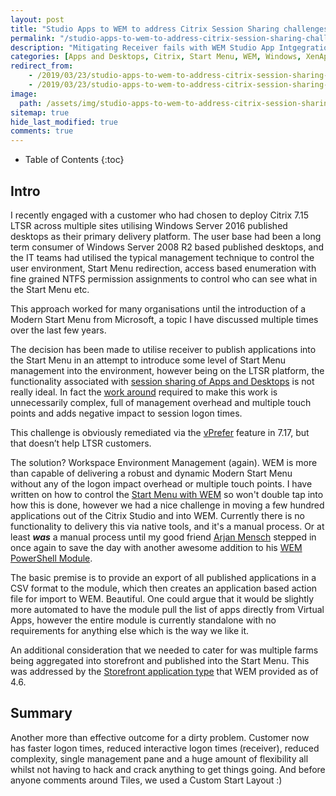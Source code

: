 ```yaml
---
layout: post
title: "Studio Apps to WEM to address Citrix Session Sharing challenges"
permalink: "/studio-apps-to-wem-to-address-citrix-session-sharing-challenges/"
description: "Mitigating Receiver fails with WEM Studio App Intgegration"
categories: [Apps and Desktops, Citrix, Start Menu, WEM, Windows, XenApp]
redirect_from: 
    - /2019/03/23/studio-apps-to-wem-to-address-citrix-session-sharing-challenges
    - /2019/03/23/studio-apps-to-wem-to-address-citrix-session-sharing-challenges/
image:
  path: /assets/img/studio-apps-to-wem-to-address-citrix-session-sharing-challenges/post_default_image.jpg
sitemap: true
hide_last_modified: true
comments: true
---
```


<!--excerpt-->

-  Table of Contents
{:toc}

## Intro

I recently engaged with a customer who had chosen to deploy Citrix 7.15 LTSR across multiple sites utilising Windows Server 2016 published desktops as their primary delivery platform. The user base had been a long term consumer of Windows Server 2008 R2 based published desktops, and the IT teams had utilised the typical management technique to control the user environment, Start Menu redirection, access based enumeration with fine grained NTFS permission assignments to control who can see what in the Start Menu etc.

This approach worked for many organisations until the introduction of a Modern Start Menu from Microsoft, a topic I have discussed multiple times over the last few years.

The decision has been made to utilise receiver to publish applications into the Start Menu in an attempt to introduce some level of Start Menu management into the environment, however being on the LTSR platform, the functionality associated with [session sharing of Apps and Desktops](https://www.citrix.com/blogs/2018/03/08/session-sharing-between-a-published-desktop-and-a-published-application-made-easy/) is not really ideal. In fact the [work around](https://support.citrix.com/article/CTX218060) required to make this work is unnecessarily complex, full of management overhead and multiple touch points and adds negative impact to session logon times.

This challenge is obviously remediated via the [vPrefer](https://support.citrix.com/article/CTX232210) feature in 7.17, but that doesn’t help LTSR customers.

The solution? Workspace Environment Management (again). WEM is more than capable of delivering a robust and dynamic Modern Start Menu without any of the logon impact overhead or multiple touch points. I have written on how to control the [Start Menu with WEM](https://jkindon.com/2017/10/13/citrix-wem-modern-start-menus-and-tiles/) so won't double tap into how this is done, however we had a nice challenge in moving a few hundred applications out of the Citrix Studio and into WEM. Currently there is no functionality to delivery this via native tools, and it's a manual process. Or at least ***was*** a manual process until my good friend [Arjan Mensch](https://msfreaks.wordpress.com/author/arjanmensch/) stepped in once again to save the day with another awesome addition to his [WEM PowerShell Module](https://msfreaks.wordpress.com/2019/01/25/powershell-module-for-citrix-wem-part-4-import-published-applications/).

The basic premise is to provide an export of all published applications in a CSV format to the module, which then creates an application based action file for import to WEM. Beautiful. One could argue that it would be slightly more automated to have the module pull the list of apps directly from Virtual Apps, however the entire module is currently standalone with no requirements for anything else which is the way we like it.

An additional consideration that we needed to cater for was multiple farms being aggregated into storefront and published into the Start Menu. This was addressed by the [Storefront application type](https://jkindon.com/2018/03/28/storefront-resource-integration-with-wem-4-6/) that WEM provided as of 4.6.

## Summary

Another more than effective outcome for a dirty problem. Customer now has faster logon times, reduced interactive logon times (receiver), reduced complexity, single management pane and a huge amount of flexibility all whilst not having to hack and crack anything to get things going. And before anyone comments around Tiles, we used a Custom Start Layout :)
